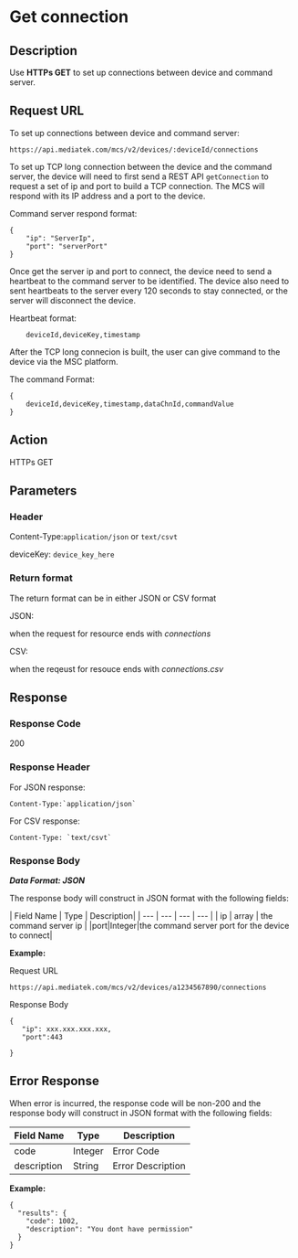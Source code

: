 # Get connection


## Description

Use **HTTPs GET** to  set up connections between device and command server.


## Request URL

To set up connections between device and command server:

```
https://api.mediatek.com/mcs/v2/devices/:deviceId/connections

```

To set up TCP long connection between the device and the command server, the device will need to first send a REST API `getConnection` to request a set of ip and port to build a TCP connection. The MCS will respond with its IP address and a port to the device.

Command server respond format:

```
{
    "ip": "ServerIp",
    "port": "serverPort"
}

```

Once get the server ip and port to connect, the device need to send a heartbeat to the command server to be identified. The device also need to sent heartbeats to the server every 120 seconds to stay connected, or the server will disconnect the device.

Heartbeat format:

```
    deviceId,deviceKey,timestamp

```

After the TCP long connecion is built, the user can give command to the device via the MSC platform.

The command Format:
```
{
    deviceId,deviceKey,timestamp,dataChnId,commandValue
}

```

## Action
HTTPs GET


## Parameters
### Header


Content-Type:`application/json` or `text/csvt`


deviceKey: `device_key_here`


### Return format
The return format can be in either JSON or CSV format

JSON:

when the request for resource ends with *connections*


CSV:

when the reqeust for resouce ends with *connections.csv*


## Response

### Response Code
200

### Response Header
For JSON response:
```
Content-Type:`application/json`
```
For CSV response:
```
Content-Type: `text/csvt`
```

### Response Body

***Data Format: JSON***

The response body will construct in JSON format with the following fields:

| Field Name | Type | Description|
| --- | --- | --- | --- |
| ip | array | the command server ip |
|port|Integer|the command server port for the device to connect|


**Example:**

Request URL
```
https://api.mediatek.com/mcs/v2/devices/a1234567890/connections
```

Response Body

```
{
   "ip": xxx.xxx.xxx.xxx,
   "port":443

}
```


## Error Response

When error is incurred, the response code will be non-200 and the response body will construct in JSON format with the following fields:

| Field Name | Type |Description|
| --- | --- | --- |
| code | Integer | Error Code |
| description | String | Error Description |

**Example:**

```
{
  "results": {
    "code": 1002,
    "description": "You dont have permission"
  }
}
```
